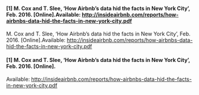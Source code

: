 #### [1] M. Cox and T. Slee, ‘How Airbnb’s data hid the facts in New York City’, Feb. 2016. [Online].Available: http://insideairbnb.com/reports/how-airbnbs-data-hid-the-facts-in-new-york-city.pdf

<a>    M. Cox and T. Slee, ‘How Airbnb’s data hid the facts in New York City’, Feb. 2016. [Online].Available: http://insideairbnb.com/reports/how-airbnbs-data-hid-the-facts-in-new-york-city.pdf</a>

#### [1] M. Cox and T. Slee, ‘How Airbnb’s data hid the facts in New York City’, Feb. 2016. [Online].  
Available: http://insideairbnb.com/reports/how-airbnbs-data-hid-the-facts-in-new-york-city.pdf
